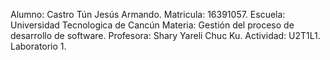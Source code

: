 Alumno: Castro Tún Jesús Armando.
Matricula: 16391057.
Escuela: Universidad Tecnologica de Cancún
Materia: Gestión del proceso de desarrollo de software.
Profesora: Shary Yareli Chuc Ku.
Actividad: U2T1L1. Laboratorio 1.